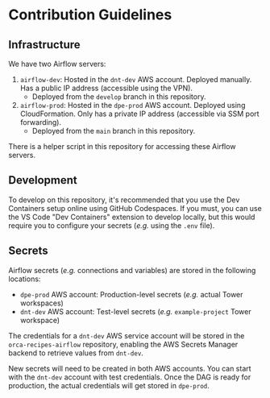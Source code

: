 # Contribution Guidelines

## Infrastructure

We have two Airflow servers:

<!-- Do we need `airflow-dev` if we have DevContainers? -->
1. `airflow-dev`: Hosted in the `dnt-dev` AWS account. Deployed manually. Has a public IP address (accessible using the VPN).
	* Deployed from the `develop` branch in this repository.
2. `airflow-prod`: Hosted in the `dpe-prod` AWS account. Deployed using CloudFormation. Only has a private IP address (accessible via SSM port forwarding).
	* Deployed from the `main` branch in this repository.

There is a helper script in this repository for accessing these Airflow servers.

## Development

To develop on this repository, it's recommended that you use the Dev Containers setup online using GitHub Codespaces. If you must, you can use the VS Code "Dev Containers" extension to develop locally, but this would require you to configure your secrets (_e.g._ using the `.env` file).

## Secrets

Airflow secrets (_e.g._ connections and variables) are stored in the following locations:

<!-- Maybe we can store all secrets (both test and prod) in `dpe-prod`? -->
- `dpe-prod` AWS account: Production-level secrets (_e.g._ actual Tower workspaces)
- `dnt-dev` AWS account: Test-level secrets (_e.g._ `example-project` Tower workspace)

The credentials for a `dnt-dev` AWS service account will be stored in the `orca-recipes-airflow` repository, enabling the AWS Secrets Manager backend to retrieve values from `dnt-dev`.

New secrets will need to be created in both AWS accounts. You can start with the `dnt-dev` account with test credentials. Once the DAG is ready for production, the actual credentials will get stored in `dpe-prod`.
